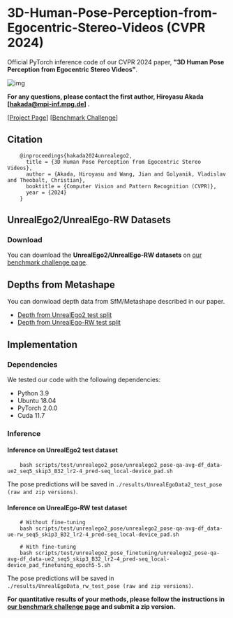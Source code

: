 # 3D-Human-Pose-Perception-from-Egocentric-Stereo-Videos (CVPR 2024)

Official PyTorch inference code of our CVPR 2024 paper, **"3D Human Pose Perception from Egocentric Stereo Videos"**.

![img](doc/overview_setup.png)

**For any questions, please contact the first author, Hiroyasu Akada [hakada@mpi-inf.mpg.de] .**

[[Project Page](https://4dqv.mpi-inf.mpg.de/UnrealEgo2/)] [[Benchmark Challenge](https://unrealego.mpi-inf.mpg.de/)]

## Citation

```
    @inproceedings{hakada2024unrealego2,
      title = {3D Human Pose Perception from Egocentric Stereo Videos},
      author = {Akada, Hiroyasu and Wang, Jian and Golyanik, Vladislav and Theobalt, Christian},
      booktitle = {Computer Vision and Pattern Recognition (CVPR)},
      year = {2024}
    }
```



## UnrealEgo2/UnrealEgo-RW Datasets

### Download

You can download the **UnrealEgo2/UnrealEgo-RW datasets** on [our benchmark challenge page](https://unrealego.mpi-inf.mpg.de/).


## Depths from Metashape

You can donwload depth data from SfM/Metashape described in our paper.

- <a href="download_unrealego2_test_sfm.sh" download>Depth from UnrealEgo2 test split</a>
- <a href="download_unrealego_rw_test_sfm.sh" download>Depth from UnrealEgo-RW test split</a>

## Implementation

### Dependencies

We tested our code with the following dependencies:

- Python 3.9
- Ubuntu 18.04
- PyTorch 2.0.0
- Cuda 11.7

### Inference

#### Inference on UnrealEgo2 test dataset

        bash scripts/test/unrealego2_pose/unrealego2_pose-qa-avg-df_data-ue2_seq5_skip3_B32_lr2-4_pred-seq_local-device_pad.sh

The pose predictions will be saved in `./results/UnrealEgoData2_test_pose (raw and zip versions)`.

#### Inference on UnrealEgo-RW test dataset

        # Without fine-tuning
        bash scripts/test/unrealego2_pose/unrealego2_pose-qa-avg-df_data-ue-rw_seq5_skip3_B32_lr2-4_pred-seq_local-device_pad.sh

        # With fine-tuning
        bash scripts/test/unrealego2_pose_finetuning/unrealego2_pose-qa-avg-df_data-ue2_seq5_skip3_B32_lr2-4_pred-seq_local-device_pad_finetuning_epoch5-5.sh

The pose predictions will be saved in `./results/UnrealEgoData_rw_test_pose (raw and zip versions)`.

**For quantitative results of your methods, please follow the instructions in [our benchmark challenge page](https://unrealego.mpi-inf.mpg.de/) and submit a zip version.**

